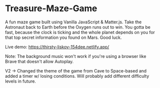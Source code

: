 # Treasure-Maze-Game
A fun maze game built using Vanilla JavaScript &amp; Matter.js. Take the Astronaut back to Earth before the Oxygen runs out to win. You gotta be fast, because the clock is ticking and the whole planet depends on you for that top secret information you found on Mars. Good luck.

Live demo: https://thirsty-liskov-154dee.netlify.app/

Note: The background music won't work if you're using a browser like Brave that doesn't allow Autoplay.

V2 -> Changed the theme of the game from Cave to Space-based and added a timer w/ losing conditions. Will probably add different difficulty levels in future.
